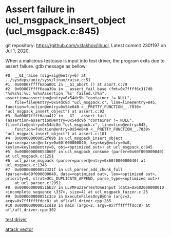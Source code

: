 # Assert failure in ucl_msgpack_insert_object (ucl_msgpack.c:845)

git repository: https://github.com/vstakhov/libucl, Latest commit 230f197 on Jul 1, 2020.

When a malicious testcase is input into test driver, the program exits due to assert failure. gdb message as bellow:

    #0  __GI_raise (sig=sig@entry=6) at ../sysdeps/unix/sysv/linux/raise.c:51
    #1  0x00007ffff6aba801 in __GI_abort () at abort.c:79
    #2  0x00007ffff6aaa39a in __assert_fail_base (fmt=0x7ffff6c317d8 "%s%s%s:%u: %s%sAssertion `%s' failed.\n%n", assertion=assertion@entry=0x54dc9b "container != NULL", 
        file=file@entry=0x54dc8d "ucl_msgpack.c", line=line@entry=845, function=function@entry=0x54e040 <__PRETTY_FUNCTION__.7030> "ucl_msgpack_insert_object") at assert.c:92
    #3  0x00007ffff6aaa412 in __GI___assert_fail (assertion=assertion@entry=0x54dc9b "container != NULL", file=file@entry=0x54dc8d "ucl_msgpack.c", line=line@entry=845, 
        function=function@entry=0x54e040 <__PRETTY_FUNCTION__.7030> "ucl_msgpack_insert_object") at assert.c:101
    #4  0x000000000052f89b in ucl_msgpack_insert_object (parser=parser@entry=0x60f000000040, key=key@entry=0x0, keylen=keylen@entry=0, obj=<optimized out>) at ucl_msgpack.c:845
    #5  0x000000000053060f in ucl_msgpack_consume (parser=0x60f000000040) at ucl_msgpack.c:1251
    #6  ucl_parse_msgpack (parser=parser@entry=0x60f000000040) at ucl_msgpack.c:1346
    #7  0x000000000052321f in ucl_parser_add_chunk_full (parser=0x60f000000040, data=<optimized out>, len=<optimized out>, priority=0, strat=UCL_DUPLICATE_APPEND, parse_type=<optimized out>)
        at ucl_parser.c:2952
    #8  0x000000000051bb37 in LLVMFuzzerTestOneInput (data=0x602000000010 <incomplete sequence \337>, size=4) at ucl_msgpack_fuzzer.c:25
    #9  0x000000000051c3ce in ExecuteFilesOnyByOne (argc=2, argv=0x7fffffffdcc8) at afl/afl_driver.cpp:265
    #10 0x000000000051cd18 in main (argc=2, argv=0x7fffffffdcc8) at afl/afl_driver.cpp:302

[test driver](https://github.com/ChijinZ/security_advisories/blob/master/libucl-230f197/ucl_msgpack_fuzzer.c)

[attack vector](https://github.com/ChijinZ/security_advisories/blob/master/libucl-230f197/assertion-failure)
